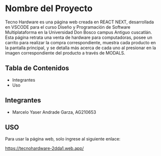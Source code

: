 # Nombre del Proyecto

Tecno Hardware es una página web creada en REACT NEXT, desarrollada en VSCODE para el curso Diseño y Programación de Software Multiplataforma en la Universidad Don Bosco campus Antiguo cuscatlán.
Esta página retrata una venta de hardware para computadoras, posee un carrito para realizar la compra correspondiente, muestra cada producto en la pantalla principal, y se detalla más acerca de cada uno al presionar en la imagen correspondiente del producto a través de MODALS.

## Tabla de Contenidos

- Integrantes
- Uso

## Integrantes

- Marcelo Yaser Andrade Garza, AG210653

## USO

Para usar la página web, solo ingrese al siguiente enlace:

https://tecnohardware-2dda1.web.app/
